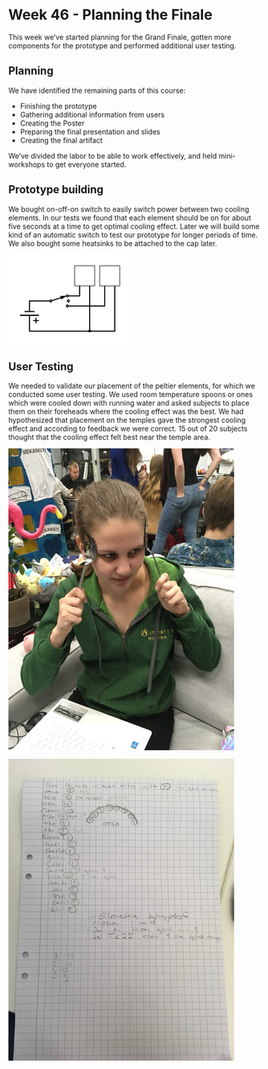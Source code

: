 # Week 46 - Planning the Finale

This week we’ve started planning for the Grand Finale, gotten more components for the prototype and performed additional user testing. 

## Planning

We have identified the remaining parts of this course: 

- Finishing the prototype
- Gathering additional information from users
- Creating the Poster
- Preparing the final presentation and slides
- Creating the final artifact

We’ve divided the labor to be able to work effectively, and held mini-workshops to get everyone started. 


## Prototype building

We bought on-off-on switch to easily switch power between two cooling elements. In our tests we found that each element should be on for about five seconds at a time to get optimal cooling effect. Later we will build some kind of an automatic switch to test our prototype for longer periods of time. We also bought some heatsinks to be attached to the cap later. 

![diagram](/resources/w46/diagram.png)

## User Testing

We needed to validate our placement of the peltier elements, for which we conducted some user testing. We used room temperature spoons or ones which were cooled down with running water and asked subjects to place them on their foreheads where the cooling effect was the best.  We had hypothesized that placement on the temples gave the strongest cooling effect and according to feedback we were correct. 15 out of 20 subjects thought that the cooling effect felt best near the temple area. 

![testing](/resources/w46/testing.jpg)

![results](/resources/w46/results.jpg)
